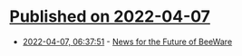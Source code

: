 # [Published on 2022-04-07](index.md)

* [2022-04-07, 06:37:51](https://news.ycombinator.com/item?id=30941330) - [News for the Future of BeeWare](https://beeware.org/news/buzz/exciting-news-for-the-future-of-beeware/)
